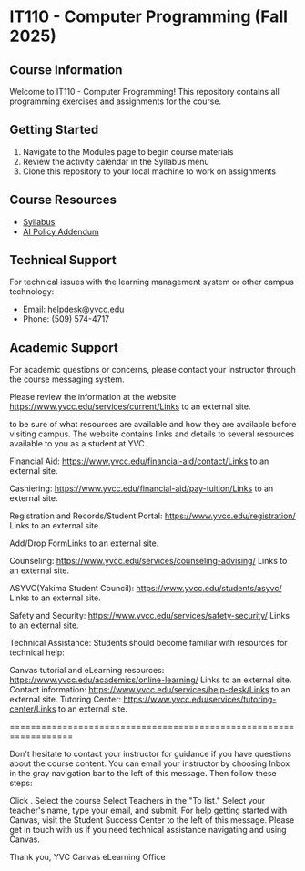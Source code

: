 # IT110 - Computer Programming (Fall 2025)

## Course Information

Welcome to IT110 - Computer Programming! This repository contains all programming exercises and assignments for the course.

## Getting Started

1. Navigate to the Modules page to begin course materials
2. Review the activity calendar in the Syllabus menu
3. Clone this repository to your local machine to work on assignments

## Course Resources

- [Syllabus](https://yvcc.instructure.com/courses/2654319/files?preview=287962184)
- [AI Policy Addendum](https://yvcc.instructure.com/courses/2654319/files?preview=287958856)

## Technical Support

For technical issues with the learning management system or other campus technology:
- Email: helpdesk@yvcc.edu
- Phone: (509) 574-4717

## Academic Support

For academic questions or concerns, please contact your instructor through the course messaging system.

Please review the information at the website https://www.yvcc.edu/services/current/Links to an external site.

 to be sure of what resources are available and how they are available before visiting campus. The website contains links and details to several resources available to you as a student at YVC.

Financial Aid: https://www.yvcc.edu/financial-aid/contact/Links to an external site.

Cashiering: https://www.yvcc.edu/financial-aid/pay-tuition/Links to an external site.

Registration and Records/Student Portal: https://www.yvcc.edu/registration/ Links to an external site.

Add/Drop FormLinks to an external site.

Counseling: https://www.yvcc.edu/services/counseling-advising/ Links to an external site.

ASYVC(Yakima Student Council): https://www.yvcc.edu/students/asyvc/ Links to an external site.

Safety and Security: https://www.yvcc.edu/services/safety-security/ Links to an external site.

Technical Assistance: Students should become familiar with resources for technical help:

Canvas tutorial and eLearning resources: https://www.yvcc.edu/academics/online-learning/ Links to an external site.
Contact information: https://www.yvcc.edu/services/help-desk/Links to an external site.
Tutoring Center: https://www.yvcc.edu/services/tutoring-center/Links to an external site.

==================================================================

Don't hesitate to contact your instructor for guidance if you have questions about the course content.  You can email your instructor by choosing Inbox in the gray navigation bar to the left of this message.  Then follow these steps:

Click <Compose a new message>.
Select the course
Select Teachers in the "To list."
Select your teacher's name, type your email, and submit.
For help getting started with Canvas, visit the Student Success Center to the left of this message.  Please get in touch with us if you need technical assistance navigating and using Canvas.

Thank you,
YVC Canvas eLearning Office

